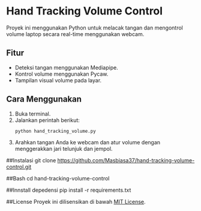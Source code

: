 # Hand Tracking Volume Control

Proyek ini menggunakan Python untuk melacak tangan dan mengontrol volume laptop secara real-time menggunakan webcam.

## Fitur
- Deteksi tangan menggunakan Mediapipe.
- Kontrol volume menggunakan Pycaw.
- Tampilan visual volume pada layar.

## Cara Menggunakan
1. Buka terminal.
2. Jalankan perintah berikut:
   ```bash
   python hand_tracking_volume.py
3. Arahkan tangan Anda ke webcam dan atur volume dengan menggerakkan jari telunjuk dan jempol.

##Instalasi 
git clone https://github.com/Masbiasa37/hand-tracking-volume-control.git

##Bash 
cd hand-tracking-volume-control

##Innstall depedensi
pip install -r requirements.txt

##License
Proyek ini dilisensikan di bawah [MIT License](LICENSE).
